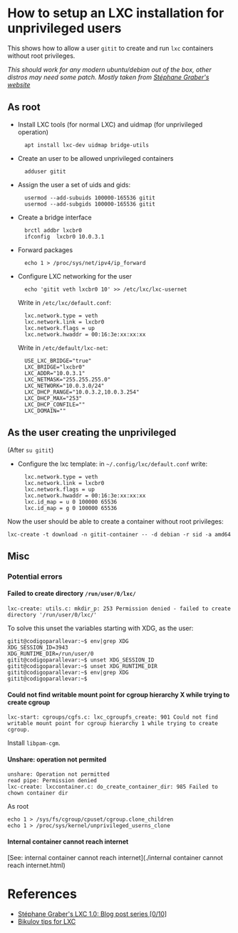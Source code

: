 # How to setup an LXC installation for unprivileged users

This shows how to allow a user `gitit` to create and run `lxc` containers without root privileges.

*This should work for any modern ubuntu/debian out of the box, other distros may need some patch.*
*Mostly taken from [Stéphane Graber's website](https://stgraber.org/2014/01/17/lxc-1-0-unprivileged-containers/)*

## As root

* Install LXC tools (for normal LXC) and uidmap (for unprivileged operation)


        apt install lxc-dev uidmap bridge-utils


* Create an user to be allowed unprivileged containers

        adduser gitit

* Assign the user a set of uids and gids:


        usermod --add-subuids 100000-165536 gitit
        usermod --add-subgids 100000-165536 gitit


* Create a bridge interface

        brctl addbr lxcbr0
        ifconfig  lxcbr0 10.0.3.1

* Forward packages

        echo 1 > /proc/sys/net/ipv4/ip_forward

* Configure LXC networking for the user 

        echo 'gitit veth lxcbr0 10' >> /etc/lxc/lxc-usernet

  Write in `/etc/lxc/default.conf`:

        lxc.network.type = veth
        lxc.network.link = lxcbr0
        lxc.network.flags = up
        lxc.network.hwaddr = 00:16:3e:xx:xx:xx

  Write in `/etc/default/lxc-net`:

        USE_LXC_BRIDGE="true"
        LXC_BRIDGE="lxcbr0"
        LXC_ADDR="10.0.3.1"
        LXC_NETMASK="255.255.255.0"
        LXC_NETWORK="10.0.3.0/24"
        LXC_DHCP_RANGE="10.0.3.2,10.0.3.254"
        LXC_DHCP_MAX="253"
        LXC_DHCP_CONFILE=""
        LXC_DOMAIN=""

## As the user creating the unprivileged
(After `su gitit`)

* Configure the lxc template: in `~/.config/lxc/default.conf` write:

        lxc.network.type = veth
        lxc.network.link = lxcbr0
        lxc.network.flags = up
        lxc.network.hwaddr = 00:16:3e:xx:xx:xx
        lxc.id_map = u 0 100000 65536
        lxc.id_map = g 0 100000 65536

Now the user should be able to create a container without root privileges:

    lxc-create -t download -n gitit-container -- -d debian -r sid -a amd64
    
## Misc


### Potential errors

#### Failed to create directory `/run/user/0/lxc/`

    lxc-create: utils.c: mkdir_p: 253 Permission denied - failed to create directory '/run/user/0/lxc/'

To solve this unset the variables starting with XDG, as the user:

    gitit@codigoparallevar:~$ env|grep XDG
    XDG_SESSION_ID=3943
    XDG_RUNTIME_DIR=/run/user/0
    gitit@codigoparallevar:~$ unset XDG_SESSION_ID
    gitit@codigoparallevar:~$ unset XDG_RUNTIME_DIR
    gitit@codigoparallevar:~$ env|grep XDG
    gitit@codigoparallevar:~$
    
#### Could not find writable mount point for cgroup hierarchy X while trying to create cgroup

    lxc-start: cgroups/cgfs.c: lxc_cgroupfs_create: 901 Could not find writable mount point for cgroup hierarchy 1 while trying to create cgroup.

Install `libpam-cgm`.

#### Unshare: operation not permited

    unshare: Operation not permitted
    read pipe: Permission denied
    lxc-create: lxccontainer.c: do_create_container_dir: 985 Failed to chown container dir

As root 

    echo 1 > /sys/fs/cgroup/cpuset/cgroup.clone_children
    echo 1 > /proc/sys/kernel/unprivileged_userns_clone

#### Internal container cannot reach internet

[See: internal container cannot reach internet](./internal container cannot reach internet.html)

# References

* [Stéphane Graber's LXC 1.0: Blog post series [0/10]](https://stgraber.org/2013/12/20/lxc-1-0-blog-post-series/)
* [Bikulov tips for LXC](http://bikulov.org/blog/2014/10/09/tips-for-lxc/)
